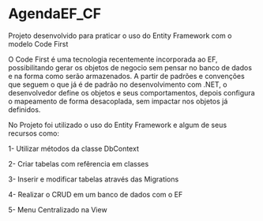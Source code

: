 # AgendaEF_CF

Projeto desenvolvido para praticar o uso do Entity Framework com o modelo Code First

O Code First é uma tecnologia recentemente incorporada ao EF, possibilitando gerar os objetos de negocio sem pensar no banco de dados e na forma como serão armazenados. A partir de padrões e convenções que seguem o que já é de padrão no desenvolvimento com .NET, o desenvolvedor define os objetos e seus comportamentos, depois configura o mapeamento de forma desacoplada, sem impactar nos objetos já definidos.

No Projeto foi utilizado o uso do Entity Framework e algum de seus recursos como:

1- Utilizar métodos da classe DbContext

2- Criar tabelas com refêrencia em classes

3- Inserir e modificar tabelas através das Migrations

4- Realizar o CRUD em um banco de dados com o EF

5- Menu Centralizado na View
